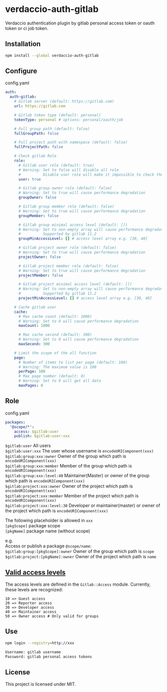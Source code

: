 # verdaccio-auth-gitlab

Verdaccio authentication plugin by gitlab personal access token or oauth token or ci job token.

## Installation

```bash
npm install --global verdaccio-auth-gitlab
```

## Configure

config.yaml  
```yaml
auth:
  auth-gitlab:
    # Gitlab server (default: https://gitlab.com)
    url: https://gitlab.com

    # Gitlab token type (default: personal)
    tokenType: personal # options: personal/oauth/job

    # Full group path (default: false)
    fullGroupPath: false

    # Full project path with namespace (default: false)
    fullProjectPath: false

    # Check gitlab Role
    role:
      # Gitlab user role (default: true)
      # Warning: Set to false will disable all role
      #          Disable user role will make it impossible to check the relevance between username and token
      user: true

      # Gitlab group owner role (default: false)
      # Warning: Set to true will cause performance degradation
      groupOwner: false

      # Gitlab group member role (default: false)
      # Warning: Set to true will cause performance degradation
      groupMember: false

      # Gitlab group minimal access level (default: [])
      # Warning: Set to non-empty array will cause performance degradation
      #          Supported by gitlab 11.2
      groupMinAccessLevel: [] # access level array e.g. [30, 40]

      # Gitlab project owner role (default: false)
      # Warning: Set to true will cause performance degradation
      projectOwner: false

      # Gitlab project member role (default: false)
      # Warning: Set to true will cause performance degradation
      projectMember: false

      # Gitlab project minimal access level (default: [])
      # Warning: Set to non-empty array will cause performance degradation
      #          Supported by gitlab 11.2
      projectMinAccessLevel: [] # access level array e.g. [30, 40]

    # Cache gitlab user
    cache:
      # Max cache count (default: 1000)
      # Warning: Set to 0 will cause performance degradation
      maxCount: 1000

      # Max cache second (default: 300)
      # Warning: Set to 0 will cause performance degradation
      maxSecond: 300

    # Limit the scope of the all function
    page:
      # Number of items to list per page (default: 100)
      # Warning: The maximum value is 100
      perPage: 100
      # Max page number (default: 0)
      # Warning: Set to 0 will get all data
      maxPages: 0
```

## Role

config.yaml  
```yaml
packages:
  '@scope/*':
    access: $gitlab:user
    publish: $gitlab:user:xxx
```

`$gitlab:user` All users  
`$gitlab:user:xxx` The user whose username is `encodeURIComponent(xxx)`  
`$gitlab:group:xxx:owner` Owner of the group which path is `encodeURIComponent(xxx)`  
`$gitlab:group:xxx:member` Member of the group which path is `encodeURIComponent(xxx)`  
`$gitlab:group:xxx:level:40` Maintainer(Master) or owner of the group which path is `encodeURIComponent(xxx)`  
`$gitlab:project:xxx:owner` Owner of the project which path is `encodeURIComponent(xxx)`  
`$gitlab:project:xxx:member` Member of the project which path is `encodeURIComponent(xxx)`  
`$gitlab:project:xxx:level:30` Developer or maintainer(master) or owner of the project which path is `encodeURIComponent(xxx)`  

The following placeholder is allowed in `xxx`  
`[pkgScope]` package scope  
`[pkgName]` package name (without scope)  

e.g.  
Access or publish a package `@scope/name`:  
`$gitlab:group:[pkgScope]:owner` Owner of the group which path is `scope`  
`$gitlab:project:[pkgName]:owner` Owner of the project which path is `name`  

## [Valid access levels](https://docs.gitlab.com/ce/api/members.html)

The access levels are defined in the `Gitlab::Access` module. Currently, these levels are recognized:
```
10 => Guest access
20 => Reporter access
30 => Developer access
40 => Maintainer access
50 => Owner access # Only valid for groups
```

## Use

```bash
npm login --registry=http://xxx

Username: gitlab username
Password: gitlab personal access tokens
```

## License

This project is licensed under MIT.
